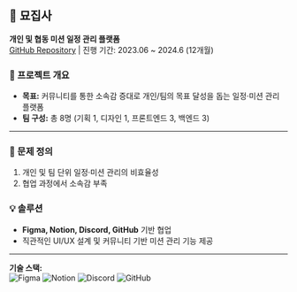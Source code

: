 ## 🐾 묘집사  
**개인 및 협동 미션 일정 관리 플랫폼**  
[GitHub Repository](https://github.com/orgs/Rabbit-UMC/repositories) | 진행 기간: 2023.06 ~ 2024.6 (12개월)  

### 📌 프로젝트 개요
- **목표:** 커뮤니티를 통한 소속감 증대로 개인/팀의 목표 달성을 돕는 일정·미션 관리 플랫폼
- **팀 구성:** 총 8명 (기획 1, 디자인 1, 프론트엔드 3, 백엔드 3)

---

### 🎯 문제 정의
1. 개인 및 팀 단위 일정·미션 관리의 비효율성
2. 협업 과정에서 소속감 부족

### 💡 솔루션
- **Figma, Notion, Discord, GitHub** 기반 협업
- 직관적인 UI/UX 설계 및 커뮤니티 기반 미션 관리 기능 제공

---

**기술 스택:**  
![Figma](https://img.shields.io/badge/Figma-F24E1E?style=for-the-badge&logo=figma&logoColor=white)
![Notion](https://img.shields.io/badge/Notion-000000?style=for-the-badge&logo=notion&logoColor=white)
![Discord](https://img.shields.io/badge/Discord-5865F2?style=for-the-badge&logo=discord&logoColor=white)
![GitHub](https://img.shields.io/badge/GitHub-181717?style=for-the-badge&logo=github&logoColor=white)
